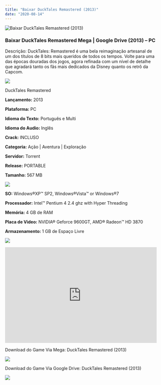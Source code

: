 ```yaml
---
title: "Baixar DuckTales Remastered (2013)"
date: "2020-08-14"
---
```


![Baixar DuckTales Remastered (2013)](https://1.bp.blogspot.com/-pbfLsBeKYuE/XswYAcj6jZI/AAAAAAAAARA/t13b7WOKPPMZ59MpqxFjtFidCccYRkzPwCNcBGAsYHQ/s320/poster.jpg "DuckTales Remastered (2013)")

### Baixar DuckTales Remastered Mega | Google Drive (2013) – PC

Descrição: DuckTales: Remastered é uma bela reimaginação artesanal de um dos títulos de 8 bits mais queridos de todos os tempos. Volte para uma das épocas douradas dos jogos, agora refinada com um nível de detalhe que agradará tanto os fãs mais dedicados da Disney quanto os retrô da Capcom.

![](https://1.bp.blogspot.com/-XIAoZor_ewQ/Xt6k8H1cWZI/AAAAAAAAAi0/oGRR_ah4Rf449lfQQZDiX_22jAu7LLnJACPcBGAYYCw/s400/Bot{1e4a638742c4ba6e593ba415a1cdf07bd8fcfe8eb821de52635c6c59191c9881}25C3{1e4a638742c4ba6e593ba415a1cdf07bd8fcfe8eb821de52635c6c59191c9881}25A3o{1e4a638742c4ba6e593ba415a1cdf07bd8fcfe8eb821de52635c6c59191c9881}2Bde{1e4a638742c4ba6e593ba415a1cdf07bd8fcfe8eb821de52635c6c59191c9881}2BInforma{1e4a638742c4ba6e593ba415a1cdf07bd8fcfe8eb821de52635c6c59191c9881}25C3{1e4a638742c4ba6e593ba415a1cdf07bd8fcfe8eb821de52635c6c59191c9881}25A7{1e4a638742c4ba6e593ba415a1cdf07bd8fcfe8eb821de52635c6c59191c9881}25C3{1e4a638742c4ba6e593ba415a1cdf07bd8fcfe8eb821de52635c6c59191c9881}25B5es.jpg)

DuckTales Remastered

**Lançamento:** 2013

**Plataforma:** PC

**Idioma do Texto:** Português e Multi

**Idioma do Audio:** Inglês

**Crack:** INCLUSO

**Categoria:** Ação | Aventura | Exploração

**Servidor:** Torrent

**Release:** PORTABLE

**Tamanho:** 567 MB

![](https://1.bp.blogspot.com/-h4INo_OBwls/Xt6lEEMpxNI/AAAAAAAAAi4/JjyyoRDYOagV83dzmOlHFitCwsklVMs6ACPcBGAYYCw/s400/Bot{1e4a638742c4ba6e593ba415a1cdf07bd8fcfe8eb821de52635c6c59191c9881}25C3{1e4a638742c4ba6e593ba415a1cdf07bd8fcfe8eb821de52635c6c59191c9881}25A3o{1e4a638742c4ba6e593ba415a1cdf07bd8fcfe8eb821de52635c6c59191c9881}2Bde{1e4a638742c4ba6e593ba415a1cdf07bd8fcfe8eb821de52635c6c59191c9881}2BRequisitos.jpg)

**SO:** Windows®XP™ SP2, Windows®Vista™ or Windows®7

**Processador:** Intel™ Pentium 4 2.4 ghz with Hyper Threading

**Memória:** 4 GB de RAM

**Placa de Video:** NVIDIA® Geforce 9600GT, AMD® Radeon™ HD 3870

**Armazenamento:** 1 GB de Espaço Livre

![](https://1.bp.blogspot.com/-rcYyVsnA81c/Xt6lZMZ2XiI/AAAAAAAAAjA/1MF2KKFyKSoUtwrodSDJRdpQoMNmnHOhwCPcBGAYYCw/s400/Bot{1e4a638742c4ba6e593ba415a1cdf07bd8fcfe8eb821de52635c6c59191c9881}25C3{1e4a638742c4ba6e593ba415a1cdf07bd8fcfe8eb821de52635c6c59191c9881}25A3o{1e4a638742c4ba6e593ba415a1cdf07bd8fcfe8eb821de52635c6c59191c9881}2Bde{1e4a638742c4ba6e593ba415a1cdf07bd8fcfe8eb821de52635c6c59191c9881}2BTrailer.jpg)

<iframe allow="accelerometer; autoplay; encrypted-media; gyroscope; picture-in-picture" allowfullscreen frameborder="0" height="315" src="https://www.youtube.com/embed/vVvpkNMnWcs" width="500"></iframe>

Download do Game Via Mega: DuckTales Remastered (2013)

[![](https://1.bp.blogspot.com/-vE3KQiP98G8/Xuo88zki7aI/AAAAAAAAArY/GOVx0CQja6cDNWhexEiydT9nasXAzPR4gCPcBGAYYCw/s1600/Bot{1e4a638742c4ba6e593ba415a1cdf07bd8fcfe8eb821de52635c6c59191c9881}25C3{1e4a638742c4ba6e593ba415a1cdf07bd8fcfe8eb821de52635c6c59191c9881}25A3o{1e4a638742c4ba6e593ba415a1cdf07bd8fcfe8eb821de52635c6c59191c9881}2BMega.jpg)](https://mega.nz/#!YF8X2Aab!M1TUJAizQ-H4E9WjlD23Y3JcKjqtnyjtmZ3lCmE0xn0)

Download do Game Via Google Drive: DuckTales Remastered (2013)

[![](https://1.bp.blogspot.com/-bQ3uLsvpvaM/Xuo85g8-d8I/AAAAAAAAArQ/H8t4Ggx3TKY2VOEZfwvexYtmlFleUa_TwCPcBGAYYCw/s1600/Bot{1e4a638742c4ba6e593ba415a1cdf07bd8fcfe8eb821de52635c6c59191c9881}25C3{1e4a638742c4ba6e593ba415a1cdf07bd8fcfe8eb821de52635c6c59191c9881}25A3o{1e4a638742c4ba6e593ba415a1cdf07bd8fcfe8eb821de52635c6c59191c9881}2BGoogle{1e4a638742c4ba6e593ba415a1cdf07bd8fcfe8eb821de52635c6c59191c9881}2BDrive.jpg)](https://drive.google.com/uc?id=0B4j2_FfUGypINUpQUXdaRGV3V2s&export=download)
